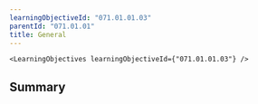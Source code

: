 ```yaml
---
learningObjectiveId: "071.01.01.03"
parentId: "071.01.01"
title: General
---
```


```tsx eval
<LearningObjectives learningObjectiveId={"071.01.01.03"} />
```

## Summary
